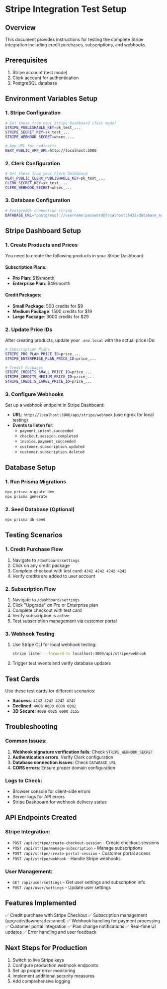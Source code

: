 # Stripe Integration Test Setup

## Overview
This document provides instructions for testing the complete Stripe integration including credit purchases, subscriptions, and webhooks.

## Prerequisites
1. Stripe account (test mode)
2. Clerk account for authentication
3. PostgreSQL database

## Environment Variables Setup

### 1. Stripe Configuration
```bash
# Get these from your Stripe Dashboard (Test mode)
STRIPE_PUBLISHABLE_KEY=pk_test_...
STRIPE_SECRET_KEY=sk_test_...
STRIPE_WEBHOOK_SECRET=whsec_...

# App URL for redirects
NEXT_PUBLIC_APP_URL=http://localhost:3000
```

### 2. Clerk Configuration
```bash
# Get these from your Clerk Dashboard
NEXT_PUBLIC_CLERK_PUBLISHABLE_KEY=pk_test_...
CLERK_SECRET_KEY=sk_test_...
CLERK_WEBHOOK_SECRET=whsec_...
```

### 3. Database Configuration
```bash
# PostgreSQL connection string
DATABASE_URL="postgresql://username:password@localhost:5432/database_name"
```

## Stripe Dashboard Setup

### 1. Create Products and Prices
You need to create the following products in your Stripe Dashboard:

#### Subscription Plans:
- **Pro Plan**: $19/month
- **Enterprise Plan**: $49/month

#### Credit Packages:
- **Small Package**: 500 credits for $9
- **Medium Package**: 1500 credits for $19  
- **Large Package**: 3000 credits for $29

### 2. Update Price IDs
After creating products, update your `.env.local` with the actual price IDs:

```bash
# Subscription Plans
STRIPE_PRO_PLAN_PRICE_ID=price_...
STRIPE_ENTERPRISE_PLAN_PRICE_ID=price_...

# Credit Packages
STRIPE_CREDITS_SMALL_PRICE_ID=price_...
STRIPE_CREDITS_MEDIUM_PRICE_ID=price_...
STRIPE_CREDITS_LARGE_PRICE_ID=price_...
```

### 3. Configure Webhooks
Set up a webhook endpoint in Stripe Dashboard:
- **URL**: `http://localhost:3000/api/stripe/webhook` (use ngrok for local testing)
- **Events to listen for**:
  - `payment_intent.succeeded`
  - `checkout.session.completed`
  - `invoice.payment_succeeded`
  - `customer.subscription.updated`
  - `customer.subscription.deleted`

## Database Setup

### 1. Run Prisma Migrations
```bash
npx prisma migrate dev
npx prisma generate
```

### 2. Seed Database (Optional)
```bash
npx prisma db seed
```

## Testing Scenarios

### 1. Credit Purchase Flow
1. Navigate to `/dashboard/settings`
2. Click on any credit package
3. Complete checkout with test card: `4242 4242 4242 4242`
4. Verify credits are added to user account

### 2. Subscription Flow
1. Navigate to `/dashboard/settings`
2. Click "Upgrade" on Pro or Enterprise plan
3. Complete checkout with test card
4. Verify subscription is active
5. Test subscription management via customer portal

### 3. Webhook Testing
1. Use Stripe CLI for local webhook testing:
   ```bash
   stripe listen --forward-to localhost:3000/api/stripe/webhook
   ```
2. Trigger test events and verify database updates

## Test Cards
Use these test cards for different scenarios:

- **Success**: `4242 4242 4242 4242`
- **Declined**: `4000 0000 0000 0002`
- **3D Secure**: `4000 0025 0000 3155`

## Troubleshooting

### Common Issues:
1. **Webhook signature verification fails**: Check `STRIPE_WEBHOOK_SECRET`
2. **Authentication errors**: Verify Clerk configuration
3. **Database connection issues**: Check `DATABASE_URL`
4. **CORS errors**: Ensure proper domain configuration

### Logs to Check:
- Browser console for client-side errors
- Server logs for API errors
- Stripe Dashboard for webhook delivery status

## API Endpoints Created

### Stripe Integration:
- `POST /api/stripe/create-checkout-session` - Create checkout sessions
- `POST /api/stripe/manage-subscription` - Manage subscriptions
- `POST /api/stripe/create-portal-session` - Customer portal access
- `POST /api/stripe/webhook` - Handle Stripe webhooks

### User Management:
- `GET /api/user/settings` - Get user settings and subscription info
- `POST /api/user/settings` - Update user settings

## Features Implemented

✅ Credit purchase with Stripe Checkout
✅ Subscription management (upgrade/downgrade/cancel)
✅ Webhook handling for payment processing
✅ Customer portal integration
✅ Plan change notifications
✅ Real-time UI updates
✅ Error handling and user feedback

## Next Steps for Production

1. Switch to live Stripe keys
2. Configure production webhook endpoints
3. Set up proper error monitoring
4. Implement additional security measures
5. Add comprehensive logging